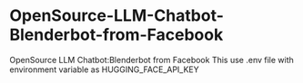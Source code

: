 # OpenSource-LLM-Chatbot-Blenderbot-from-Facebook
OpenSource LLM Chatbot:Blenderbot from Facebook
This use .env file with environment variable as HUGGING_FACE_API_KEY
